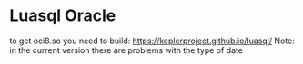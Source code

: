 # Luasql Oracle
to get oci8.so you need to build: https://keplerproject.github.io/luasql/
Note: in the current version there are problems with the type of date
